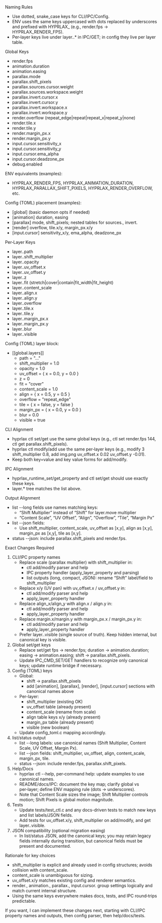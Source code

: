 
  Naming Rules

  - Use dotted, snake_case keys for CLI/IPC/Config.
  - ENV uses the same keys uppercased with dots replaced by underscores and prefixed with HYPRLAX_ (e.g., render.fps → HYPRLAX_RENDER_FPS).
  - Per‑layer keys live under layer.<id>.* in IPC/GET; in config they live per layer table.

  Global Keys

  - render.fps
  - animation.duration
  - animation.easing
  - parallax.mode
  - parallax.shift_pixels
  - parallax.sources.cursor.weight
  - parallax.sources.workspace.weight
  - parallax.invert.cursor.x
  - parallax.invert.cursor.y
  - parallax.invert.workspace.x
  - parallax.invert.workspace.y
  - render.overflow (repeat_edge|repeat|repeat_x|repeat_y|none)
  - render.tile.x
  - render.tile.y
  - render.margin_px.x
  - render.margin_px.y
  - input.cursor.sensitivity_x
  - input.cursor.sensitivity_y
  - input.cursor.ema_alpha
  - input.cursor.deadzone_px
  - debug.enabled

  ENV equivalents (examples):

  - HYPRLAX_RENDER_FPS, HYPRLAX_ANIMATION_DURATION, HYPRLAX_PARALLAX_SHIFT_PIXELS, HYPRLAX_RENDER_OVERFLOW, etc.

  Config (TOML) placement (examples):

  - [global] (basic daemon opts if needed)
  - [animation] duration, easing
  - [parallax] mode, shift_pixels; nested tables for sources., invert.
  - [render] overflow, tile.x/y, margin_px.x/y
  - [input.cursor] sensitivity_x/y, ema_alpha, deadzone_px

  Per‑Layer Keys

  - layer.<id>.path
  - layer.<id>.shift_multiplier
  - layer.<id>.opacity
  - layer.<id>.uv_offset.x
  - layer.<id>.uv_offset.y
  - layer.<id>.z
  - layer.<id>.fit (stretch|cover|contain|fit_width|fit_height)
  - layer.<id>.content_scale
  - layer.<id>.align.x
  - layer.<id>.align.y
  - layer.<id>.overflow
  - layer.<id>.tile.x
  - layer.<id>.tile.y
  - layer.<id>.margin_px.x
  - layer.<id>.margin_px.y
  - layer.<id>.blur
  - layer.<id>.visible

  Config (TOML) layer block:

  - [[global.layers]]
      - path = "..."
      - shift_multiplier = 1.0
      - opacity = 1.0
      - uv_offset = { x = 0.0, y = 0.0 }
      - z = 0
      - fit = "cover"
      - content_scale = 1.0
      - align = { x = 0.5, y = 0.5 }
      - overflow = "repeat_edge"
      - tile = { x = false, y = false }
      - margin_px = { x = 0.0, y = 0.0 }
      - blur = 0.0
      - visible = true

  CLI Alignment

  - hyprlax ctl set/get use the same global keys (e.g., ctl set render.fps 144, ctl get parallax.shift_pixels).
  - hyprlax ctl modify/add use the same per‑layer keys (e.g., modify 3 shift_multiplier 0.8, add img.png uv_offset.x 0.02 uv_offset.y -0.01).
  - Keep both key=value and key value forms for add/modify.

  IPC Alignment

  - hyprlax_runtime_set/get_property and ctl set/get should use exactly these keys.
  - layer.* tree matches the list above.

  Output Alignment

  - list --long fields use names matching keys:
      - “Shift Multiplier” instead of “Shift” for layer.move multiplier
      - “Content Scale”, “UV Offset”, “Align”, “Overflow”, “Tile”, “Margin Px”
  - list --json fields:
      - Use shift_multiplier, content_scale, uv_offset as [x,y], align as [x,y], margin_px as [x,y], tile as [x,y].
  - status --json: include parallax.shift_pixels and render.fps.

  Exact Changes Required

  1. CLI/IPC property names
      - Replace scale (parallax multiplier) with shift_multiplier in:
          - ctl add/modify parser and help
          - IPC property handler (apply_layer_property and parsing)
          - list outputs (long, compact, JSON): rename “Shift” label/field to shift_multiplier
      - Replace x/y (UV pan) with uv_offset.x / uv_offset.y in:
          - ctl add/modify parser and help
          - apply_layer_property handler
      - Replace align_x/align_y with align.x / align.y in:
          - ctl add/modify parser and help
          - apply_layer_property handler
      - Replace margin.x/margin.y with margin_px.x / margin_px.y in:
          - ctl add/modify parser and help
          - apply_layer_property handler
      - Prefer layer.<id>.visible (single source of truth). Keep hidden internal, but canonical key is visible.
  2. Global set/get keys
      - Replace set/get fps → render.fps; duration → animation.duration; easing → animation.easing; shift → parallax.shift_pixels.
      - Update IPC_CMD_SET/GET handlers to recognize only canonical keys; update runtime bridge if necessary.
  3. Config (TOML) keys
      - Global:
          - shift → parallax.shift_pixels
          - add [animation], [parallax], [render], [input.cursor] sections with canonical names above
      - Per-layer:
          - shift_multiplier (existing OK)
          - uv_offset table (already present)
          - content_scale (rename from scale)
          - align table keys x/y (already present)
          - margin_px table (already present)
          - visible (new boolean)
      - Update config_toml.c mapping accordingly.
  4. list/status output
      - list --long labels: use canonical names (Shift Multiplier, Content Scale, UV Offset, Margin Px).
      - list --json fields: shift_multiplier, uv_offset, align, content_scale, margin_px, tile.
      - status --json: include render.fps, parallax.shift_pixels.
  5. Help/Docs
      - hyprlax ctl --help, per‑command help: update examples to use canonical names.
      - README/docs/IPC: document the key map; clarify global vs per‑layer; define ENV mapping rule (dots → underscores).
      - Note that Content Scale sizes the image; Shift Multiplier controls motion; Shift Pixels is global motion magnitude.
  6. Tests
      - Update tests/test_ctl.c and any docs-driven tests to match new keys and list labels/JSON fields.
      - Add tests for uv_offset.x/y, shift_multiplier on add/modify, and get layer.<id>.visible.
  7. JSON compatibility (optional migration easing)
      - In list/status JSON, add the canonical keys; you may retain legacy fields internally during transition, but canonical fields must be present and
  documented.

  Rationale for key choices

  - shift_multiplier is explicit and already used in config structures; avoids collision with content_scale.
  - content_scale is unambiguous for sizing.
  - uv_offset.x/y matches existing config and renderer semantics.
  - render., animation., parallax., input.cursor. group settings logically and match current internal structure.
  - Using the same keys everywhere makes docs, tests, and IPC round‑trips predictable.

  If you want, I can implement these changes next, starting with CLI/IPC property names and outputs, then config parser, then help/docs/tests.